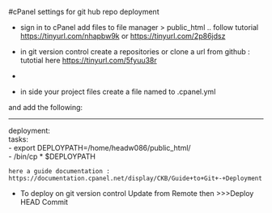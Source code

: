 
#cPanel settings for git hub repo deployment
- sign in to cPanel add files to file manager > public_html .. 
     follow tutorial https://tinyurl.com/nhapbw9k or https://tinyurl.com/2p86jdsz
     
- in git version control create a repositories or clone a url from github : tutotial here https://tinyurl.com/5fyuu38r
- 
- in side your project files create a file named to .cpanel.yml 

and add the following:

---
deployment:<br>
  tasks:<br>
    - export DEPLOYPATH=/home/headw086/public_html/<br>
    - /bin/cp * $DEPLOYPATH<br>
    
    here a guide documentation : https://documentation.cpanel.net/display/CKB/Guide+to+Git+-+Deployment
    
 - To deploy on git version control Update from Remote then >>>Deploy HEAD Commit
